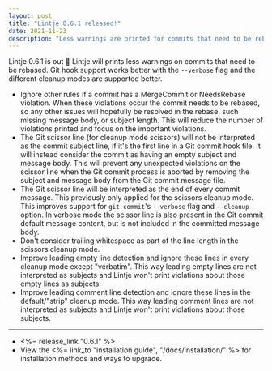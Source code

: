 ```yaml
---
layout: post
title: "Lintje 0.6.1 released!"
date: 2021-11-23
description: "Less warnings are printed for commits that need to be rebased. Git hook support works better with the `--verbose` flag and cleanup modes are supported better."
---
```


Lintje 0.6.1 is out 🚀 Lintje will prints less warnings on commits that need to be rebased. Git hook support works better with the `--verbose` flag and the different cleanup modes are supported better.

- Ignore other rules if a commit has a MergeCommit or NeedsRebase violation.
  When these violations occur the commit needs to be rebased, so any other
  issues will hopefully be resolved in the rebase, such missing message body,
  or subject length. This will reduce the number of violations printed and
  focus on the important violations.
- The Git scissor line (for cleanup mode scissors) will not be interpreted as
  the commit subject line, if it's the first line in a Git commit hook file. It
  will instead consider the commit as having an empty subject and message body.
  This will prevent any unexpected violations on the scissor line when the Git
  commit process is aborted by removing the subject and message body from the
  Git commit message file.
- The Git scissor line will be interpreted as the end of every commit message.
  This previously only applied for the scissors cleanup mode. This improves
  support for `git commit`'s `--verbose` flag and `--cleanup` option. In
  verbose mode the scissor line is also present in the Git commit default
  message content, but is not included in the committed message body.
- Don't consider trailing whitespace as part of the line length in the scissors
  cleanup mode.
- Improve leading empty line detection and ignore these lines in every cleanup
  mode except "verbatim". This way leading empty lines are not interpreted as
  subjects and Lintje won't print violations about those empty lines as
  subjects.
- Improve leading comment line detection and ignore these lines in the
  default/"strip" cleanup mode. This way leading comment lines are not
  interpreted as subjects and Lintje won't print violations about those
  subjects.

---

- <%= release_link "0.6.1" %>
- View the <%= link_to "installation guide", "/docs/installation/" %> for installation methods and ways to upgrade.
